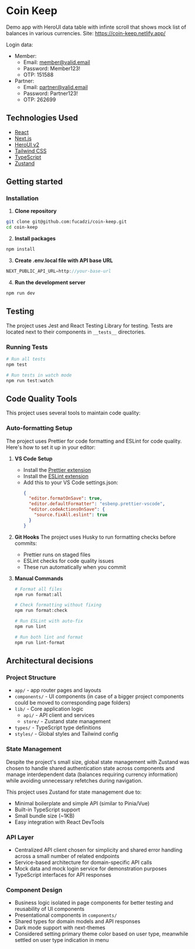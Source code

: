 # Coin Keep

Demo app with HeroUI data table with infinte scroll that shows mock list of balances in various currencies.
Site: https://coin-keep.netlify.app/

Login data:
- Member:
  - Email: member@valid.email
  - Password: Member123!
  - OTP: 151588
- Partner:
  - Email: partner@valid.email
  - Password: Partner123!
  - OTP: 262699

## Technologies Used

- [React](https://react.dev/)
- [Next.js](https://nextjs.org/docs/getting-started)
- [HeroUI v2](https://heroui.com/)
- [Tailwind CSS](https://tailwindcss.com/)
- [TypeScript](https://www.typescriptlang.org/)
- [Zustand](https://zustand-demo.pmnd.rs/)

## Getting started

### Installation

1. **Clone repository**

```bash
git clone git@github.com:fucadzi/coin-keep.git
cd coin-keep
```

2. **Install packages**

```bash
npm install
```

3. **Create .env.local file with API base URL**

```js
NEXT_PUBLIC_API_URL=http://your-base-url
```

4. **Run the development server**

```bash
npm run dev
```

## Testing

The project uses Jest and React Testing Library for testing. Tests are located next to their components in `__tests__` directories.

### Running Tests

```bash
# Run all tests
npm test

# Run tests in watch mode
npm run test:watch
```

## Code Quality Tools

This project uses several tools to maintain code quality:

### Auto-formatting Setup

The project uses Prettier for code formatting and ESLint for code quality. Here's how to set it up in your editor:

1. **VS Code Setup**
   - Install the [Prettier extension](https://marketplace.visualstudio.com/items?itemName=esbenp.prettier-vscode)
   - Install the [ESLint extension](https://marketplace.visualstudio.com/items?itemName=dbaeumer.vscode-eslint)
   - Add this to your VS Code settings.json:
     ```json
     {
       "editor.formatOnSave": true,
       "editor.defaultFormatter": "esbenp.prettier-vscode",
       "editor.codeActionsOnSave": {
         "source.fixAll.eslint": true
       }
     }
     ```

2. **Git Hooks**
   The project uses Husky to run formatting checks before commits:
   - Prettier runs on staged files
   - ESLint checks for code quality issues
   - These run automatically when you commit

3. **Manual Commands**
   ```bash
   # Format all files
   npm run format:all

   # Check formatting without fixing
   npm run format:check

   # Run ESLint with auto-fix
   npm run lint

   # Run both lint and format
   npm run lint-format
   ```


## Architectural decisions

### Project Structure
- `app/` - app router pages and layouts
- `components/` - UI components (in case of a bigger project components could be moved to corresponding page folders)
- `lib/` - Core application logic
  - `api/` - API client and services
  - `store/` - Zustand state management
- `types/` - TypeScript type definitions
- `styles/` - Global styles and Tailwind config

### State Management
Despite the project's small size, global state management with Zustand was chosen to handle shared authentication state across components and manage interdependent data (balances requiring currency information) while avoiding unnecessary refetches during navigation.

This project uses Zustand for state management due to:
- Minimal boilerplate and simple API (similar to Pinia/Vue)
- Built-in TypeScript support
- Small bundle size (~1KB)
- Easy integration with React DevTools

### API Layer
- Centralized API client chosen for simplicity and shared error handling across a small number of related endpoints
- Service-based architecture for domain-specific API calls
- Mock data and mock login service for demonstration purposes
- TypeScript interfaces for API responses

### Component Design
- Business logic isolated in page components for better testing and reusability of UI components
- Presentational components in `components/`
- Shared types for domain models and API responses
- Dark mode support with next-themes
- Considered setting primary theme color based on user type, meanwhile settled on user type indication in menu
